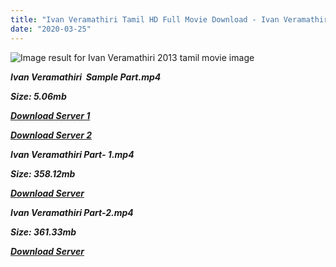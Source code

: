 ```yaml
---
title: "Ivan Veramathiri Tamil HD Full Movie Download - Ivan Veramathiri Tamil HD Movie Download"
date: "2020-03-25"
---
```


![Image result for Ivan Veramathiri  2013 tamil movie image](https://m.media-amazon.com/images/M/MV5BOTQ3OTQyMTItN2Y4Yy00ODZjLTg5NTgtZmQzNzk5ZjMxMTU5XkEyXkFqcGdeQXVyODk1MzE5NDA@._V1_.jpg)

**_Ivan Veramathiri  Sample Part.mp4_**

**_Size: 5.06mb_**

**_[Download Server 1](http://dl2.tamilsrcg.xyz/load/2013/Ivan{8713b6b5f6e59cdcf244c33a3a7a492372c7347c9d869ddefa7d70dd3612d3d9}20Veramathiri/Ivan{8713b6b5f6e59cdcf244c33a3a7a492372c7347c9d869ddefa7d70dd3612d3d9}20Veramathiri{8713b6b5f6e59cdcf244c33a3a7a492372c7347c9d869ddefa7d70dd3612d3d9}20(2013){8713b6b5f6e59cdcf244c33a3a7a492372c7347c9d869ddefa7d70dd3612d3d9}20BRrip{8713b6b5f6e59cdcf244c33a3a7a492372c7347c9d869ddefa7d70dd3612d3d9}20HD{8713b6b5f6e59cdcf244c33a3a7a492372c7347c9d869ddefa7d70dd3612d3d9}20Sample.mp4)_**

**_[Download Server 2](http://dl2.tamilsrcg.xyz/load/2013/Ivan{8713b6b5f6e59cdcf244c33a3a7a492372c7347c9d869ddefa7d70dd3612d3d9}20Veramathiri/Ivan{8713b6b5f6e59cdcf244c33a3a7a492372c7347c9d869ddefa7d70dd3612d3d9}20Veramathiri{8713b6b5f6e59cdcf244c33a3a7a492372c7347c9d869ddefa7d70dd3612d3d9}20(2013){8713b6b5f6e59cdcf244c33a3a7a492372c7347c9d869ddefa7d70dd3612d3d9}20BRrip{8713b6b5f6e59cdcf244c33a3a7a492372c7347c9d869ddefa7d70dd3612d3d9}20HD{8713b6b5f6e59cdcf244c33a3a7a492372c7347c9d869ddefa7d70dd3612d3d9}20Sample.mp4)_**

**_Ivan Veramathiri Part- 1.mp4_**

**_Size: 358.12mb_**

**_[Download Server](http://dl2.tamilsrcg.xyz/load/2013/Ivan{8713b6b5f6e59cdcf244c33a3a7a492372c7347c9d869ddefa7d70dd3612d3d9}20Veramathiri/Ivan{8713b6b5f6e59cdcf244c33a3a7a492372c7347c9d869ddefa7d70dd3612d3d9}20Veramathiri{8713b6b5f6e59cdcf244c33a3a7a492372c7347c9d869ddefa7d70dd3612d3d9}20(2013){8713b6b5f6e59cdcf244c33a3a7a492372c7347c9d869ddefa7d70dd3612d3d9}20BRrip{8713b6b5f6e59cdcf244c33a3a7a492372c7347c9d869ddefa7d70dd3612d3d9}20HD{8713b6b5f6e59cdcf244c33a3a7a492372c7347c9d869ddefa7d70dd3612d3d9}20Part{8713b6b5f6e59cdcf244c33a3a7a492372c7347c9d869ddefa7d70dd3612d3d9}201.mp4)_** 

**_Ivan Veramathiri Part-2.mp4_**

**_Size: 361.33mb_**

**_[Download Server](http://dl2.tamilsrcg.xyz/load/2013/Ivan{8713b6b5f6e59cdcf244c33a3a7a492372c7347c9d869ddefa7d70dd3612d3d9}20Veramathiri/Ivan{8713b6b5f6e59cdcf244c33a3a7a492372c7347c9d869ddefa7d70dd3612d3d9}20Veramathiri{8713b6b5f6e59cdcf244c33a3a7a492372c7347c9d869ddefa7d70dd3612d3d9}20(2013){8713b6b5f6e59cdcf244c33a3a7a492372c7347c9d869ddefa7d70dd3612d3d9}20BRrip{8713b6b5f6e59cdcf244c33a3a7a492372c7347c9d869ddefa7d70dd3612d3d9}20HD{8713b6b5f6e59cdcf244c33a3a7a492372c7347c9d869ddefa7d70dd3612d3d9}20Part{8713b6b5f6e59cdcf244c33a3a7a492372c7347c9d869ddefa7d70dd3612d3d9}202.mp4)_**
